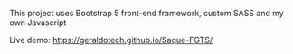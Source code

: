 This project uses Bootstrap 5 front-end framework, custom SASS and my own Javascript

Live demo: https://geraldotech.github.io/Saque-FGTS/